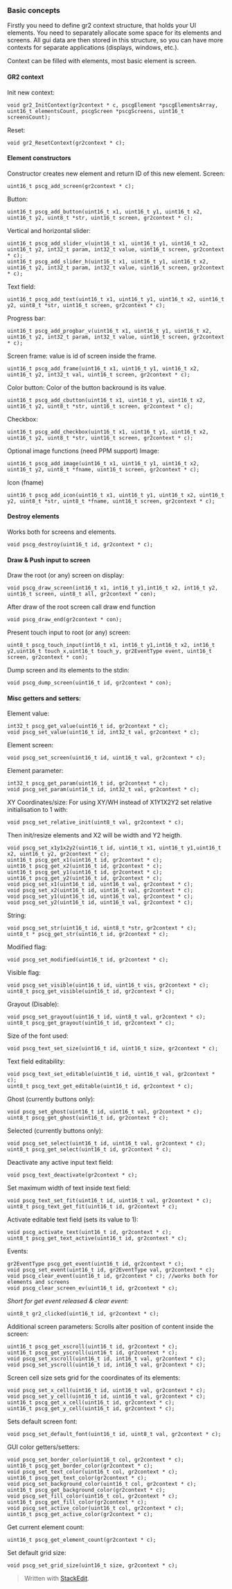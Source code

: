 ### Basic concepts
Firstly you need to define gr2 context structure, that holds your UI elements. You need to separately allocate some space for its elements and screens. All gui data are then stored in this structure, so you can have more contexts for separate applications (displays, windows, etc.).

Context can be filled with elements, most basic element is screen.

#### GR2 context
Init new context:

    void gr2_InitContext(gr2context * c, pscgElement *pscgElementsArray, uint16_t elementsCount, pscgScreen *pscgScreens, uint16_t screensCount);

Reset:

    void gr2_ResetContext(gr2context * c);


#### Element constructors
Constructor creates new element and return ID of this new element.
Screen:

    uint16_t pscg_add_screen(gr2context * c);

Button:

    uint16_t pscg_add_button(uint16_t x1, uint16_t y1, uint16_t x2, uint16_t y2, uint8_t *str, uint16_t screen, gr2context * c);

Vertical and horizontal slider:

    uint16_t pscg_add_slider_v(uint16_t x1, uint16_t y1, uint16_t x2, uint16_t y2, int32_t param, int32_t value, uint16_t screen, gr2context * c);
    uint16_t pscg_add_slider_h(uint16_t x1, uint16_t y1, uint16_t x2, uint16_t y2, int32_t param, int32_t value, uint16_t screen, gr2context * c);
Text field:

    uint16_t pscg_add_text(uint16_t x1, uint16_t y1, uint16_t x2, uint16_t y2, uint8_t *str, uint16_t screen, gr2context * c);

Progress bar:

    uint16_t pscg_add_progbar_v(uint16_t x1, uint16_t y1, uint16_t x2, uint16_t y2, int32_t param, int32_t value, uint16_t screen, gr2context * c);
Screen frame:
value is id of screen inside the frame.

    uint16_t pscg_add_frame(uint16_t x1, uint16_t y1, uint16_t x2, uint16_t y2, int32_t val, uint16_t screen, gr2context * c);
Color button:
Color of the button backround is its value.

    uint16_t pscg_add_cbutton(uint16_t x1, uint16_t y1, uint16_t x2, uint16_t y2, uint8_t *str, uint16_t screen, gr2context * c);

Checkbox:

    uint16_t pscg_add_checkbox(uint16_t x1, uint16_t y1, uint16_t x2, uint16_t y2, uint8_t *str, uint16_t screen, gr2context * c);

Optional image functions (need PPM support)
Image:

    uint16_t pscg_add_image(uint16_t x1, uint16_t y1, uint16_t x2, uint16_t y2, uint8_t *fname, uint16_t screen, gr2context * c);

Icon (fname)

    uint16_t pscg_add_icon(uint16_t x1, uint16_t y1, uint16_t x2, uint16_t y2, uint8_t *str, uint8_t *fname, uint16_t screen, gr2context * c);

#### Destroy elements
Works both for screens and elements.

    void pscg_destroy(uint16_t id, gr2context * c);

#### Draw & Push input to screen
Draw the root (or any) screen on display:

    void pscg_draw_screen(int16_t x1, int16_t y1,int16_t x2, int16_t y2, uint16_t screen, uint8_t all, gr2context * con);

After draw of the root screen call draw end function

    void pscg_draw_end(gr2context * con);

Present touch input to root (or any) screen:

    uint8_t pscg_touch_input(int16_t x1, int16_t y1,int16_t x2, int16_t y2,uint16_t touch_x,uint16_t touch_y, gr2EventType event, uint16_t screen, gr2context * con);

Dump screen and its elements to the stdin:

    void pscg_dump_screen(uint16_t id, gr2context * con);

#### Misc getters and setters:
Element value:

    int32_t pscg_get_value(uint16_t id, gr2context * c);
    void pscg_set_value(uint16_t id, int32_t val, gr2context * c);

Element screen:

    void pscg_set_screen(uint16_t id, uint16_t val, gr2context * c);

Element parameter:

    int32_t pscg_get_param(uint16_t id, gr2context * c);
    void pscg_set_param(uint16_t id, int32_t val, gr2context * c);

XY Coordinates/size:
For using XY/WH instead of X1Y1X2Y2 set relative initialisation to 1 with:

    void pscg_set_relative_init(uint8_t val, gr2context * c);

Then init/resize elements and X2 will be width and Y2 heigth.

    void pscg_set_x1y1x2y2(uint16_t id, uint16_t x1, uint16_t y1,uint16_t x2, uint16_t y2, gr2context * c);
    uint16_t pscg_get_x1(uint16_t id, gr2context * c);
    uint16_t pscg_get_x2(uint16_t id, gr2context * c);
    uint16_t pscg_get_y1(uint16_t id, gr2context * c);
    uint16_t pscg_get_y2(uint16_t id, gr2context * c);
    void pscg_set_x1(uint16_t id, uint16_t val, gr2context * c);
    void pscg_set_x2(uint16_t id, uint16_t val, gr2context * c);
    void pscg_set_y1(uint16_t id, uint16_t val, gr2context * c);
    void pscg_set_y2(uint16_t id, uint16_t val, gr2context * c);

String:

    void pscg_set_str(uint16_t id, uint8_t *str, gr2context * c);
    uint8_t * pscg_get_str(uint16_t id, gr2context * c);

Modified flag:

    void pscg_set_modified(uint16_t id, gr2context * c);

Visible flag:

    void pscg_set_visible(uint16_t id, uint16_t vis, gr2context * c);
    uint8_t pscg_get_visible(uint16_t id, gr2context * c);

Grayout (Disable):

    void pscg_set_grayout(uint16_t id, uint8_t val, gr2context * c);
    uint8_t pscg_get_grayout(uint16_t id, gr2context * c);
Size of the font used:

    void pscg_text_set_size(uint16_t id, uint16_t size, gr2context * c);

Text field editability:

    void pscg_text_set_editable(uint16_t id, uint16_t val, gr2context * c);
    uint8_t pscg_text_get_editable(uint16_t id, gr2context * c);
Ghost (currently buttons only):

    void pscg_set_ghost(uint16_t id, uint16_t val, gr2context * c);
    uint8_t pscg_get_ghost(uint16_t id, gr2context * c);

Selected (currently buttons only):

    void pscg_set_select(uint16_t id, uint16_t val, gr2context * c);
    uint8_t pscg_get_select(uint16_t id, gr2context * c);

Deactivate any active input text field:

    void pscg_text_deactivate(gr2context * c);

Set maximum width of text inside text field:

    void pscg_text_set_fit(uint16_t id, uint16_t val, gr2context * c);
    uint8_t pscg_text_get_fit(uint16_t id, gr2context * c);

Activate editable text field (sets its value to 1):

    void pscg_activate_text(uint16_t id, gr2context * c);
    uint8_t pscg_get_text_active(uint16_t id, gr2context * c);

Events:

    gr2EventType pscg_get_event(uint16_t id, gr2context * c);
    void pscg_set_event(uint16_t id, gr2EventType val, gr2context * c);
    void pscg_clear_event(uint16_t id, gr2context * c); //works both for elements and screens
    void pscg_clear_screen_ev(uint16_t id, gr2context * c);
*Short for get event released & clear event:*

    uint8_t gr2_clicked(uint16_t id, gr2context * c);

Additional screen parameters:
Scrolls alter position of content inside the screen:

    uint16_t pscg_get_xscroll(uint16_t id, gr2context * c);
    uint16_t pscg_get_yscroll(uint16_t id, gr2context * c);
    void pscg_set_xscroll(uint16_t id, int16_t val, gr2context * c);
    void pscg_set_yscroll(uint16_t id, int16_t val, gr2context * c);
Screen cell size sets grid for the coordinates of its elements:

    void pscg_set_x_cell(uint16_t id, uint16_t val, gr2context * c);
    void pscg_set_y_cell(uint16_t id, uint16_t val, gr2context * c);
    uint16_t pscg_get_x_cell(uint16_t id, gr2context * c);
    uint16_t pscg_get_y_cell(uint16_t id, gr2context * c);
Sets default screen font:

    void pscg_set_default_font(uint16_t id, uint8_t val, gr2context * c);

GUI color getters/setters:

    void pscg_set_border_color(uint16_t col, gr2context * c);
    uint16_t pscg_get_border_color(gr2context * c);
    void pscg_set_text_color(uint16_t col, gr2context * c);
    uint16_t pscg_get_text_color(gr2context * c);
    void pscg_set_background_color(uint16_t col, gr2context * c);
    uint16_t pscg_get_background_color(gr2context * c);
    void pscg_set_fill_color(uint16_t col, gr2context * c);
    uint16_t pscg_get_fill_color(gr2context * c);
    void pscg_set_active_color(uint16_t col, gr2context * c);
    uint16_t pscg_get_active_color(gr2context * c);

Get current element count:

    uint16_t pscg_get_element_count(gr2context * c);

Set default grid size:

    void pscg_set_grid_size(uint16_t size, gr2context * c);



> Written with [StackEdit](https://stackedit.io/).


